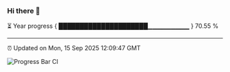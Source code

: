### Hi there 👋

⏳ Year progress { █████████████████████▁▁▁▁▁▁▁▁▁ } 70.55 %

---

⏰ Updated on Mon, 15 Sep 2025 12:09:47 GMT

![Progress Bar CI](https://github.com/liununu/liununu/workflows/Progress%20Bar%20CI/badge.svg)
